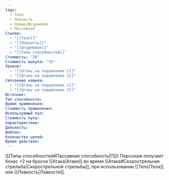 ```yaml
---
tags:
  - Тело
  - Ловкость
  - Навык/Штурмовик
  - Пассивная
Ссылки:
  - "[[Тело]]"
  - "[[Ловкость]]"
  - "[[Штурмовик]]"
  - "[[Типы способностей]]"
Стоимость: "20"
Стоимость выкупа: "35"
Уровни:
  - "[[Огонь на подавление 1]]"
  - "[[Огонь на подавление 3]]"
Связанные навыки:
  - "[[Огонь на подавление 1]]"
  - "[[Огонь на подавление 3]]"
Источник:
Тип способности:
Время применения:
Стоимость применения:
Используемый пул:
Стоимость пула:
Характеристики:
Дальность:
Шаблон:
Количество целей:
Время действия:
---
```

([[Типы способностей#Пассивная способность|П]]) Персонаж получает бонус +2 на бросок [[Атака|Атаки]] во время [[Атака#Скорострельная стрельба|Скорострельной стрельбы]], при использовании [[Тело|Тела]] или [[Ловкость|Ловкости]]. 